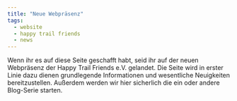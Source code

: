 ```yaml
---
title: "Neue Webpräsenz"
tags:
  - website
  - happy trail friends
  - news
---
```


Wenn ihr es auf diese Seite geschafft habt, seid ihr auf der neuen Webpräsenz der Happy Trail Friends e.V. gelandet. Die Seite wird in erster Linie dazu dienen grundlegende Informationen und wesentliche Neuigkeiten bereitzustellen. Außerdem werden wir hier sicherlich die ein oder andere Blog-Serie starten.